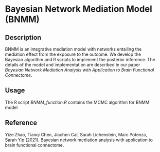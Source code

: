 # Bayesian Network Mediation Model (BNMM)

## Description

BNMM is an integrative mediation model with networks entailing the mediation effect from the exposure to the outcome. We develop the Bayesian algorithm and R scripts to implement the posterior inference. The details of the model and implementation are described in our paper *Bayesian Network Mediation Analysis with Application to Brain Functional Connectome*.  

## Usage

The R script *BNMM_function.R* contains the MCMC algorithm for BNMM model


## Reference
Yize Zhao, Tianqi Chen, Jiachen Cai, Sarah Lichenstein, Marc Potenza, Sarah Yip (2021). Bayesian network mediation analysis with application to brain functional connectome.
